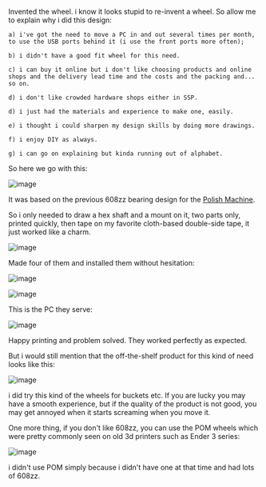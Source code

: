 
Invented the wheel. i know it looks stupid to re-invent a wheel. So allow me to explain why i did this design: 

	a) i've got the need to move a PC in and out several times per month, to use the USB ports behind it (i use the front ports more often); 

	b) i didn't have a good fit wheel for this need. 

	c) i can buy it online but i don't like choosing products and online shops and the delivery lead time and the costs and the packing and... so on. 

 	d) i don't like crowded hardware shops either in SSP. 

	d) i just had the materials and experience to make one, easily.

	e) i thought i could sharpen my design skills by doing more drawings. 

	f) i enjoy DIY as always.

	g) i can go on explaining but kinda running out of alphabet. 


So here we go with this: 

![image](https://github.com/treesess/STEAMRELAY/assets/20311124/fb40ab1a-82ee-4f32-86c7-5a43e42bf1e2)

It was based on the previous 608zz bearing design for the [Polish Machine](https://github.com/treesess/STEAMRELAY/tree/main/project%20cases/231208%20polish%20machine). 

So i only needed to draw a hex shaft and a mount on it, two parts only, printed quickly, then tape on my favorite cloth-based double-side tape, it just worked like a charm. 

![image](https://github.com/treesess/STEAMRELAY/assets/20311124/01e795c9-2d9a-487f-b77f-18de36e18bd4)

Made four of them and installed them without hesitation: 

![image](https://github.com/treesess/STEAMRELAY/assets/20311124/fe94151c-088b-486a-9839-f25517da41a7)

![image](https://github.com/treesess/STEAMRELAY/assets/20311124/5b5bbb4c-92db-479a-b979-d760df40c408)

This is the PC they serve: 

![image](https://github.com/treesess/STEAMRELAY/assets/20311124/a5b541b8-810a-4613-b221-31e45fb6a5b8)

Happy printing and problem solved. They worked perfectly as expected. 

But i would still mention that the off-the-shelf product for this kind of need looks like this: 

![image](https://github.com/treesess/STEAMRELAY/assets/20311124/e181abf5-fc4e-449d-8dc5-caf0031b9800)

i did try this kind of the wheels for buckets etc. If you are lucky you may have a smooth experience, but if the quality of the product is not good, you may get annoyed when it starts screaming when you move it. 

One more thing, if you don't like 608zz, you can use the POM wheels which were pretty commonly seen on old 3d printers such as Ender 3 series: 

![image](https://github.com/treesess/STEAMRELAY/assets/20311124/60dda5ae-90ab-4d36-8772-26f31be0a90d)

i didn't use POM simply because i didn't have one at that time and had lots of 608zz. 

